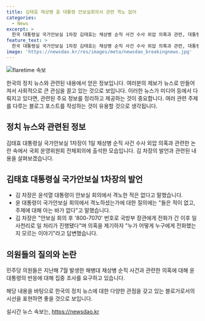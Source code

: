 ```yaml
---
title: 김태효 채상병 윤 대통령 안보실회의서 관련 격노 없어
categories:
  - News
excerpt: >
  한국 대통령실 국가안보실 1차장 김태효는 채상병 순직 사건 수사 외압 의혹과 관련, 대통령이 안보실 회의에서 격노한 적은 없다고 주장했습니다. 국회 운영위원회에서 의원의 질의에 대해 사건에 대한 보고가 없었고, 국방부에 대한 외압 이야기에 대해서는 모르는 내용이라고 답변했습니다. 이에 더불어민주당 의원들은 윤 대통령의 외압 의혹을 집중적으로 제기했습니다. SBS Biz는 제보를 기다리고 있습니다. (150자)  
feature_text: >
  한국 대통령실 국가안보실 1차장 김태효는 채상병 순직 사건 수사 외압 의혹과 관련, 대통령이 안보실 회의에서 격노한 적은 없다고 주장했습니다. 국회 운영위원회에서 의원의 질의에 대해 사건에 대한 보고가 없었고, 국방부에 대한 외압 이야기에 대해서는 모르는 내용이라고 답변했습니다. 이에 더불어민주당 의원들은 윤 대통령의 외압 의혹을 집중적으로 제기했습니다. SBS Biz는 제보를 기다리고 있습니다. (150자)  
image: 'https://newsdao.kr/res/images/meta/newsdao_breakingnews.jpg'
---
```


<p><img src="https://newsdao.kr/res/images/meta/newsdao_breakingnews.jpg" alt="flaretime 속보" /></p>

<p>한국의 정치 뉴스와 관련된 내용에서 얻은 정보입니다. 여러분의 제보가 뉴스로 만들어져서 사회적으로 큰 관심을 끌고 있는 것으로 보입니다. 이러한 뉴스가 미디어 등에서 다뤄지고 있다면, 관련된 주요 정보를 정리하고 제공하는 것이 중요합니다. 여러 관련 주제를 다루는 블로그 포스트를 작성하는 것이 유용할 것으로 생각됩니다. </p>

<h2 data-ke-size="size26">정치 뉴스와 관련된 정보</h2> 

<p data-ke-size="size16">김태효 대통령실 국가안보실 1차장이 1일 채상병 순직 사건 수사 외압 의혹과 관련한 논란 속에서 국회 운영위원회 전체회의에 출석한 모습입니다. 김 차장의 발언과 관련된 내용을 살펴보겠습니다.</p>

<h2 data-ke-size="size26">김태효 대통령실 국가안보실 1차장의 발언</h2>

<ul>
    <li>김 차장은 윤석열 대통령이 안보실 회의에서 격노한 적은 없다고 말했습니다.</li>
    <li>윤 대통령이 국가안보실 회의에서 격노하셨는가에 대한 질의에는 "들은 적이 없고, 주제에 대해 아는 바가 없다"고 말했습니다.</li>
    <li>김 차장은 "안보실 회의 후 '800-7070' 번호로 국방부 장관에게 전화가 간 이후 일사천리로 일 처리가 진행됐다"며 의혹을 제기하자 "누가 어떻게 누구에게 전화했는지 모르는 이야기"라고 답변했습니다.</li>
</ul>

<h2 data-ke-size="size26">의원들의 질의와 논란</h2>

<p data-ke-size="size16">민주당 의원들은 지난해 7월 발생한 해병대 채상병 순직 사건과 관련한 의혹에 대해 윤 대통령의 반응에 대해 집중 조사를 요구하고 있습니다.</p>

<p>해당 내용을 바탕으로 한국의 정치 뉴스에 대한 다양한 관점을 갖고 있는 블로거로서의 시선을 표현하면 좋을 것으로 보입니다.</p>
실시간 뉴스 속보는, <a href="https://newsdao.kr" rel="dofollow">https://newsdao.kr</a>


